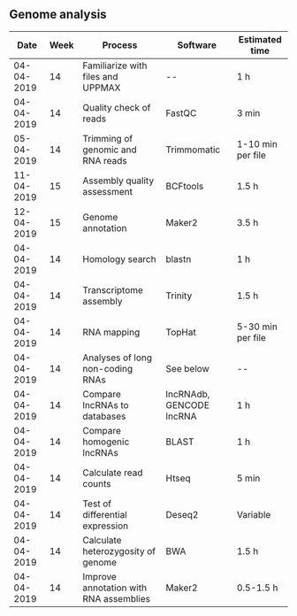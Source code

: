 ## Genome analysis


| Date       | Week | Process                               | Software                    | Estimated time    | 
| ---------- | ---- | ------------------------------------- | --------------------------- | ----------------- | 
| 04-04-2019 | 14   | Familiarize with files and UPPMAX     | --                          | 1 h               |
| 04-04-2019 | 14   | Quality check of reads                | FastQC                      | 3 min             |
| 05-04-2019 | 14   | Trimming of genomic and RNA reads     | Trimmomatic                 | 1-10 min per file |
| 11-04-2019 | 15   | Assembly quality assessment           | BCFtools                    | 1.5 h             |
| 12-04-2019 | 15   | Genome annotation                     | Maker2                      | 3.5 h             |
| 04-04-2019 | 14   | Homology search                       | blastn                      | 1 h               |
| 04-04-2019 | 14   | Transcriptome assembly                | Trinity                     | 1.5 h             |
| 04-04-2019 | 14   | RNA mapping                           | TopHat                      | 5-30 min per file |            
| 04-04-2019 | 14   | Analyses of long non-coding RNAs      | See below                   | --                |
| 04-04-2019 | 14   | Compare lncRNAs to databases          | lncRNAdb, GENCODE lncRNA    | 1 h               |
| 04-04-2019 | 14   | Compare homogenic lncRNAs             | BLAST                       | 1 h               |
| 04-04-2019 | 14   | Calculate read counts                 | Htseq                       | 5 min             |
| 04-04-2019 | 14   | Test of differential expression       | Deseq2                      | Variable          |
| 04-04-2019 | 14   | Calculate heterozygosity of genome    | BWA                         | 1.5 h             |
| 04-04-2019 | 14   | Improve annotation with RNA assemblies| Maker2                      | 0.5-1.5 h         |
